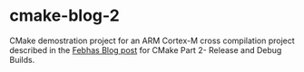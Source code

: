 # cmake-blog-2

CMake demostration project for an ARM Cortex-M cross compilation
project described in the 
[Febhas Blog post](https://blog.feabhas.com/) for CMake Part 2- Release and Debug Builds.

